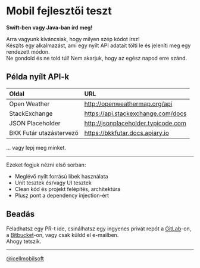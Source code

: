 # Mobil fejlesztői teszt

**Swift-ben vagy Java-ban írd meg!**

Arra vagyunk kíváncsiak, hogy milyen szép kódot írsz!  
Készíts egy alkalmazást, ami egy nyílt API adatait tölti le és jeleníti meg egy rendezett módon.  
Ne gondold és ne told túl! Nem akarjuk, hogy az egész napod erre szánd.

## Példa nyílt API-k

| Oldal | URL |
| :- | :- |
| Open Weather | http://openweathermap.org/api |
| StackExchange | https://api.stackexchange.com/docs |
| JSON Placeholder | http://jsonplaceholder.typicode.com |
| BKK Futár utazástervező | https://bkkfutar.docs.apiary.io |

... vagy lepj meg minket. 

----

Ezeket fogjuk nézni első sorban:
* Meglévő nyílt forrású libek használata
* Unit tesztek és/vagy UI tesztek
* Clean kód és projekt felépítés, architektúra
* Plusz pont a dependency injection-ért

## Beadás

Feladhatsz egy PR-t ide, csinálhatsz egy ingyenes privát repót a [GitLab](https://www.gitlab.com)-on, a [Bitbucket](https://bitbucket.org)-on, vagy csak küldd el e-mailben.  
Ahogy tetszik.

---

[@icellmobilsoft](https://github.com/icellmobilsoft)
